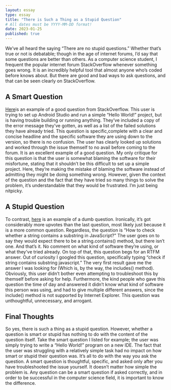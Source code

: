 ```yaml
---
layout: essay
type: essay
title: "There is Such a Thing as a Stupid Question"
# All dates must be YYYY-MM-DD format!
date: 2023-01-25
published: true
---
```


We’ve all heard the saying “There are no stupid questions.” Whether that’s true or not is debatable; though in the age of internet forums, I’d say that some questions are better than others. As a computer science student, I frequent the popular internet forum StackOverflow whenever something goes wrong. It is an incredibly helpful tool that almost anyone who’s coded before knows about. But there are good and bad ways to ask questions, and that can be seen clearly on StackOverflow.

## A Smart Question

[Here](https://stackoverflow.com/questions/68387270/android-studio-error-installed-build-tools-revision-31-0-0-is-corrupted/68430992#68430992)is an example of a good question from StackOverflow. This user is trying to set up Android Studio and run a simple “Hello World!” project, but is having trouble building or running anything. They’ve included a copy of the error message they’ve gotten, as well as a list of the failed solutions they have already tried. This question is specific,complete with a clear and concise headline and the specific software they are using down to the version, so there is no confusion. The user has clearly looked up solutions and worked through the issue themself to no avail before coming to the forum. It is an excellent example of a good question. My only critique for this question is that the user is somewhat blaming the software for their misfortune, stating that it shouldn’t be this difficult to set up a simple project. Here, they’re making the mistake of blaming the software instead of admitting they might be doing something wrong. However, given the context of the question and the fact that they have tried so many things to solve the problem, it’s understandable that they would be frustrated. I’m just being nitpicky.

## A Stupid Question

To contrast, [here](https://stackoverflow.com/questions/1789945/how-to-check-whether-a-string-contains-a-substring-in-javascript/1789952#1789952) is an example of a dumb question. Ironically, it’s got considerably more upvotes than the last question, most likely just because it is a more common question. Regardless, the question is “How to check whether a string contains a substring in JavaScript?” The user goes on to say they would expect there to be a string.contains() method, but there isn’t one. And that’s it. No comment on what kind of software they’re using, or what they’ve tried already. On top of that, this question begs for an RTFM answer. Out of curiosity I googled this question, specifically typing “check if string contains substring javascript.” The very first result gave me the answer I was looking for (Which is, by the way, the includes() method). Obviously, this user didn’t bother even attempting to troubleshoot this by themself before asking for help. Furthermore, the kind people who gave this question the time of day and answered it didn’t know what kind of software this person was using, and had to give multiple different answers, since the include() method is not supported by Internet Explorer. This question was unthoughtful, unnecessary, and arrogant.

## Final Thoughts

So yes, there is such a thing as a stupid question. However, whether a question is smart or stupid has nothing to do with the content of the question itself. Take the smart question I listed for example; the user was simply trying to write a “Hello World!” program on a new IDE. The fact that the user was struggling with a relatively simple task had no impact on how smart or stupid their question was. It’s all to do with the way you ask the question. A smart question is thoughtful, specific, and asked only after you have troubleshooted the issue yourself. It doesn’t matter how simple the problem is. Any question can be a smart question if asked correctly, and in order to be successful in the computer science field, it is important to know the difference.
